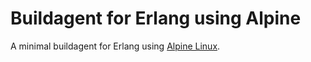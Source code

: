 # Buildagent for Erlang using Alpine

A minimal buildagent for Erlang using [Alpine Linux](http://www.alpinelinux.org/).
